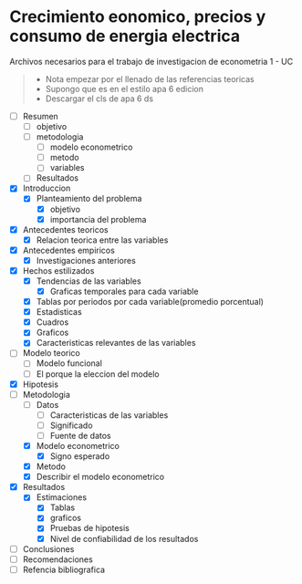 # Crecimiento eonomico, precios y consumo de energia electrica

Archivos necesarios para el trabajo de investigacion de econometria 1 - UC 

> - Nota empezar por el llenado de las referencias teoricas 
> - Supongo que es en el estilo apa 6 edicion
> - Descargar el cls de apa 6 ds



- [ ] Resumen
  - [ ] objetivo
  - [ ] metodologia
    - [ ] modelo econometrico
    - [ ] metodo
    - [ ] variables
  - [ ] Resultados
- [x] Introduccion
  - [x] Planteamiento del problema
    - [x] objetivo
    - [x] importancia del  problema
- [x] Antecedentes teoricos
  - [x] Relacion teorica entre las variables
- [x] Antecedentes empiricos   
  - [x] Investigaciones anteriores
- [x] Hechos estilizados
  - [x] Tendencias de las variables 
    - [x] Graficas temporales para cada variable
  - [x] Tablas por periodos por cada variable(promedio porcentual)
  - [x] Estadisticas
  - [x] Cuadros
  - [x] Graficos
  - [x] Caracteristicas relevantes de las variables
- [ ] Modelo teorico 
  - [ ] Modelo funcional 
  - [ ] El porque la eleccion del modelo
- [x] Hipotesis
- [ ] Metodologia
  - [ ] Datos
    - [ ] Caracteristicas de las variables
    - [ ] Significado 
    - [ ] Fuente de datos
  - [x] Modelo econometrico
    - [x] Signo esperado 
  - [x] Metodo
  - [x] Describir el modelo econometrico
- [x] Resultados
  - [x] Estimaciones
    - [x] Tablas
    - [x] graficos
    - [x] Pruebas de hipotesis
    - [x] Nivel de confiabilidad de los resultados
- [ ] Conclusiones
- [ ] Recomendaciones
- [ ] Refencia bibliografica